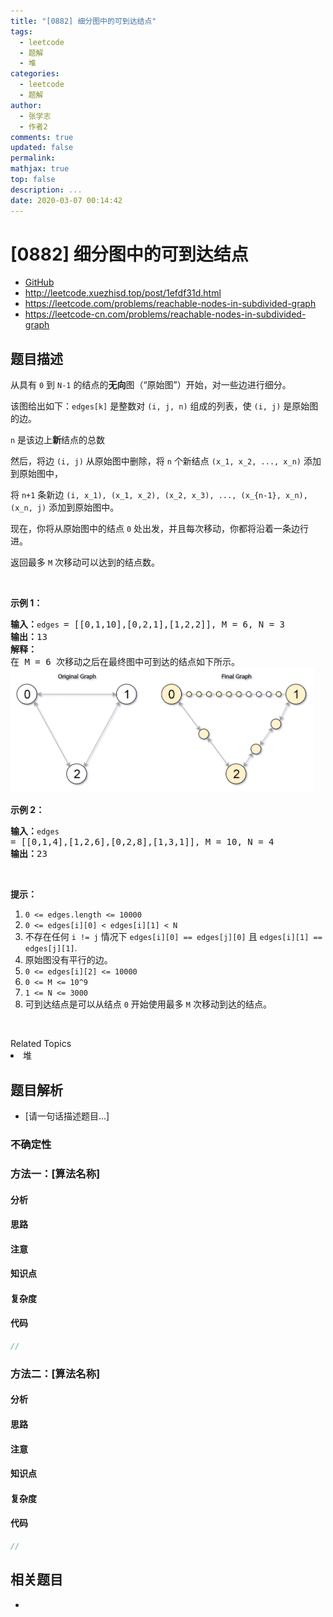 ```yaml
---
title: "[0882] 细分图中的可到达结点"
tags:
  - leetcode
  - 题解
  - 堆
categories:
  - leetcode
  - 题解
author:
  - 张学志
  - 作者2
comments: true
updated: false
permalink:
mathjax: true
top: false
description: ...
date: 2020-03-07 00:14:42
---
```



# [0882] 细分图中的可到达结点
* [GitHub](https://github.com/algoboy101/LeetCodeCrowdsource/tree/master/_posts/QA/%5B0882%5D%20%E7%BB%86%E5%88%86%E5%9B%BE%E4%B8%AD%E7%9A%84%E5%8F%AF%E5%88%B0%E8%BE%BE%E7%BB%93%E7%82%B9.md)
* http://leetcode.xuezhisd.top/post/1efdf31d.html
* https://leetcode.com/problems/reachable-nodes-in-subdivided-graph
* https://leetcode-cn.com/problems/reachable-nodes-in-subdivided-graph


## 题目描述

<p>从具有&nbsp;<code>0</code> 到 <code>N-1</code> 的结点的<strong>无向</strong>图（&ldquo;原始图&rdquo;）开始，对一些边进行细分。</p>

<p>该图给出如下：<code>edges[k]</code>&nbsp;是整数对&nbsp;<code>(i, j, n)</code>&nbsp;组成的列表，使&nbsp;<code>(i, j)</code> 是原始图的边。</p>

<p><code>n</code> 是该边上<strong>新</strong>结点的总数</p>

<p>然后，将边&nbsp;<code>(i, j)</code>&nbsp;从原始图中删除，将&nbsp;<code>n</code>&nbsp;个新结点&nbsp;<code>(x_1, x_2, ..., x_n)</code>&nbsp;添加到原始图中，</p>

<p>将&nbsp;<code>n+1</code>&nbsp;条新边&nbsp;<code>(i, x_1), (x_1, x_2), (x_2, x_3), ..., (x_{n-1}, x_n), (x_n, j)</code>&nbsp;添加到原始图中。</p>

<p>现在，你将从原始图中的结点&nbsp;<code>0</code>&nbsp;处出发，并且每次移动，你都将沿着一条边行进。</p>

<p>返回最多 <code>M</code> 次移动可以达到的结点数。</p>

<p>&nbsp;</p>

<p><strong>示例 1：</strong></p>

<pre><strong>输入：</strong><code>edges </code>= [[0,1,10],[0,2,1],[1,2,2]], M = 6, N = 3
<strong>输出：</strong>13
<strong>解释：</strong>
在 M = 6 次移动之后在最终图中可到达的结点如下所示。
<img alt="" src="https://raw.githubusercontent.com/algoboy101/LeetCodeCrowdsource/master/imgs/origfinal.png" style="height: 200px; width: 487px;">
</pre>

<p><strong>示例 2：</strong></p>

<pre><strong>输入：</strong><code>edges </code>= [[0,1,4],[1,2,6],[0,2,8],[1,3,1]], M = 10, N = 4
<strong>输出：</strong>23</pre>

<p>&nbsp;</p>

<p><strong>提示：</strong></p>

<ol>
	<li><code>0 &lt;= edges.length &lt;= 10000</code></li>
	<li><code>0 &lt;= edges[i][0] &lt;&nbsp;edges[i][1] &lt; N</code></li>
	<li>不存在任何&nbsp;<code>i != j</code>&nbsp;情况下&nbsp;<code>edges[i][0] == edges[j][0]</code>&nbsp;且&nbsp;<code>edges[i][1] == edges[j][1]</code>.</li>
	<li>原始图没有平行的边。</li>
	<li><code>0 &lt;= edges[i][2] &lt;= 10000</code></li>
	<li><code>0 &lt;= M &lt;= 10^9</code></li>
	<li><code>1 &lt;= N &lt;= 3000</code></li>
	<li>可到达结点是可以从结点 <code>0</code> 开始使用最多 <code>M</code> 次移动到达的结点。</li>
</ol>

<p>&nbsp;</p>
<div><div>Related Topics</div><div><li>堆</li></div></div>


## 题目解析
* [请一句话描述题目...]

### 不确定性


### 方法一：[算法名称]

#### 分析

#### 思路

#### 注意

#### 知识点

#### 复杂度

#### 代码

```cpp
//
```


### 方法二：[算法名称]

#### 分析

#### 思路

#### 注意

#### 知识点

#### 复杂度

#### 代码

```cpp
//
```


## 相关题目
* 
